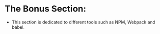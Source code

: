 # The Bonus Section:

- This section is dedicated to different tools such as NPM, Webpack and babel. 